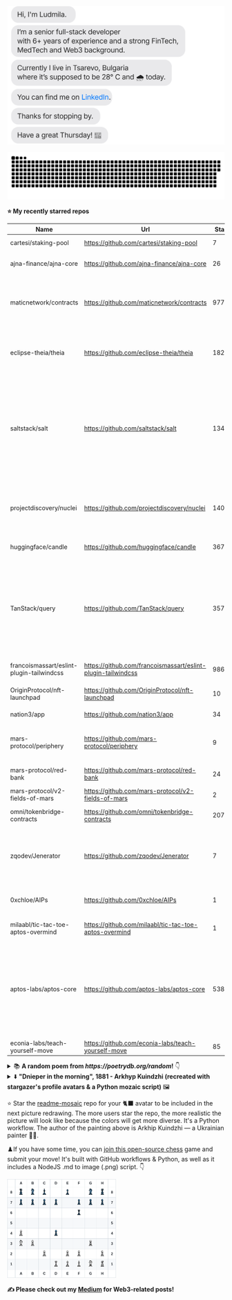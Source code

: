 [![](https://raw.githubusercontent.com/milaabl/milaabl/main/chat.svg)](https://www.linkedin.com/in/ludmila-a-dev/)

<!-- https://github.com/milaabl/milaabl/assets/86361434/c35b0e6f-acf0-435e-920d-b90faa4788ad -->

<img alt="Snake eating my contributions for breakfast🧉" src="https://raw.githubusercontent.com/milaabl/milaabl-readme/preview/github-contribution-grid-snake.svg" />

<strong>⭐ My recently starred repos </strong>
<!-- Starred repos start -->
| Name | Url | Stars | Description |
| --- | --- |  --- |  --- |
| cartesi/staking-pool|https://github.com/cartesi/staking-pool|7|PoS Staking Pools|
| ajna-finance/ajna-core|https://github.com/ajna-finance/ajna-core|26|Ajna Protocol core contracts|
| maticnetwork/contracts|https://github.com/maticnetwork/contracts|977|Smart contracts comprising the business logic of the Matic Network|
| eclipse-theia/theia|https://github.com/eclipse-theia/theia|18264|Eclipse Theia is a cloud & desktop IDE framework implemented in TypeScript.|
| saltstack/salt|https://github.com/saltstack/salt|13413|Software to automate the management and configuration of any infrastructure or application at scale. Get access to the Salt software package repository here: |
| projectdiscovery/nuclei|https://github.com/projectdiscovery/nuclei|14052|Fast and customizable vulnerability scanner based on simple YAML based DSL.|
| huggingface/candle|https://github.com/huggingface/candle|3675|Minimalist ML framework for Rust|
| TanStack/query|https://github.com/TanStack/query|35795|🤖 Powerful asynchronous state management, server-state utilities and data fetching for the web. TS/JS, React Query, Solid Query, Svelte Query and Vue Query.|
| francoismassart/eslint-plugin-tailwindcss|https://github.com/francoismassart/eslint-plugin-tailwindcss|986|ESLint plugin for Tailwind CSS usage|
| OriginProtocol/nft-launchpad|https://github.com/OriginProtocol/nft-launchpad|10|Contracts for Origin's NFT platform|
| nation3/app|https://github.com/nation3/app|34|Nation3 citizen app|
| mars-protocol/periphery|https://github.com/mars-protocol/periphery|9|Peripheral smart contracts to be deployed on Mars Hub|
| mars-protocol/red-bank|https://github.com/mars-protocol/red-bank|24|Smart contracts for Red Bank|
| mars-protocol/v2-fields-of-mars|https://github.com/mars-protocol/v2-fields-of-mars|2||
| omni/tokenbridge-contracts|https://github.com/omni/tokenbridge-contracts|207|Smart contracts for TokenBridge|
| zqodev/Jenerator|https://github.com/zqodev/Jenerator|7|🗒️ This program allows you to generate discord tokens very quickly|
| 0xchloe/AIPs|https://github.com/0xchloe/AIPs|1|Aptos Improvement Proposals (AIPs)|
| milaabl/tic-tac-toe-aptos-overmind|https://github.com/milaabl/tic-tac-toe-aptos-overmind|1|Move language challenge|
| aptos-labs/aptos-core|https://github.com/aptos-labs/aptos-core|5386|Aptos is a layer 1 blockchain built to support the widespread use of blockchain through better technology and user experience.|
| econia-labs/teach-yourself-move|https://github.com/econia-labs/teach-yourself-move|85||

<!-- Starred repos end -->

<details>
  <summary>📚 <strong>A random poem from <em>https://poetrydb.org/random</em>!</strong> 👇 </summary>

<!-- Start poem -->
# 💮 An Occasional Prologue, by *George Gordon, Lord Byron*

<p>
    Since the refinement of this polish'd age<br/>Has swept immoral raillery from the stage;<br/>Since taste has now expung'd licentious wit,<br/>Which stamp'd disgrace on all an author writ;<br/>Since, now, to please with purer scenes we seek,<br/>Nor dare to call the blush from Beauty's cheek;<br/>Oh! let the modest Muse some pity claim,<br/>And meet indulgence--though she find not fame.<br/>Still, not for _her_ alone, we wish respect,<br/>_Others_ appear more conscious of defect:<br/>To-night no _vet'ran Roscii_ you behold,<br/>In all the arts of scenic action old;<br/>No COOKE, no KEMBLE, can salute you here,<br/>No SIDDONS draw the sympathetic tear;<br/>To-night you throng to witness the _début_<br/>Of embryo Actors, to the Drama new:<br/>Here, then, our almost unfledg'd wings we try;<br/>Clip not our _pinions_, ere the _birds can fly_:<br/>Failing in this our first attempt to soar,<br/>Drooping, alas! we fall to rise no more.<br/>Not one poor trembler, only, fear betrays,<br/>Who hopes, yet almost dreads to meet your praise;<br/>But all our Dramatis Personæ wait,<br/>In fond suspense this crisis of their fate.<br/>No venal views our progress can retard,<br/>Your generous plaudits are our sole reward;<br/>For these, each _Hero_ all his power displays,<br/>Each timid _Heroine_ shrinks before your gaze:<br/>Surely the last will some protection find?<br/>None, to the softer sex, can prove unkind:<br/>While Youth and Beauty form the female shield,<br/>The sternest Censor to the fair must yield.<br/>Yet, should our feeble efforts nought avail,<br/>Should, _after all_, our best endeavours fail;<br/>Still, let some mercy in your bosoms live,<br/>And, if you can't applaud, at least _forgive_.
</p>

***
<!-- End poem -->
</details>

<details>
<summary>
  ⬇️ <strong>"Dnieper in the morning", 1881 - Arkhyp Kuindzhi (recreated with stargazer's profile avatars & a Python mozaic script)</strong> 🖼️
</summary>

<img width="49%" src="https://raw.githubusercontent.com/milaabl/readme-mosaic/main/data/input.jpg" alt="Original picture"/>
<img width="49%" src="https://raw.githubusercontent.com/milaabl/readme-mosaic/main/data/output.jpg" alt="Output picture"/>
<img width="70%" src="https://raw.githubusercontent.com/milaabl/readme-mosaic/main/data/output.gif" alt="Output GIF"/>
</details>

⭐ Star the [readme-mosaic](https://github.com/milaabl/readme-mosaic) repo for your 🐈‍⬛ avatar to be included in the next picture redrawing. The more users star the repo, the more realistic the picture will look like because the colors will get more diverse. It's a Python workflow. The author of the painting above is Arkhip Kuindzhi — a Ukrainian painter 💙💛.

♟️If you have some time, you can [join this open-source chess](https://github.com/milaabl/readme-chess) game and submit your move! It's built with GitHub workflows & Python, as well as it includes a NodeJS .md to image (.png) script. 👇

<a href="https://github.com/milaabl/readme-chess/blob/master/README.md"><img src="https://raw.githubusercontent.com/milaabl/readme-chess/master/chess.png" alt="README chess dynamic game preview" width="50%" /></a>

<strong>✍️ Please check out my <a href="https://medium.com/@milaabl2405">Medium</a> for Web3-related posts!</strong>
